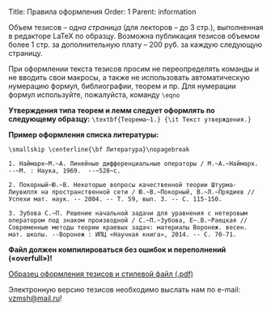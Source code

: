 Title: Правила оформления
Order: 1
Parent: information

Объем тезисов – *одна страница* (для лекторов – до 3 стр.), выполненная в редакторе  LaTeX по образцу. Возможна публикация тезисов объемом более 1 стр. за дополнительную плату – 200 руб. за каждую следующую страницу.

При оформлении текста тезисов просим не переопределять команды и не вводить свои макросы, а также не использовать автоматическую нумерацию формул, библиографии, теорем и пр. Для нумерации формул  используйте, пожалуйста, команду `\eqno`

**Утверждения типа теорем и лемм следует оформлять по следующему образцу:**
`\textbf{Теорема~1.} {\it Текст утверждения.}`

**Пример оформления списка литературы:**
```
\smallskip \centerline{\bf Литература}\nopagebreak

1. Наймарк~М.~А. Линейные дифференциальные операторы / М.~А.~Наймарк. --~М. : Наука, 1969.  --~528~с.

2. Покорный~Ю.~В. Некоторые вопросы качественной теории Штурма-Лиувилля на пространственной сети / Ю.~В.~Покорный, В.~Л.~Прядиев // Успехи мат. наук. -- 2004. -- Т. 59, вып. 3. -- С. 115-150.

3. Зубова С.~П. Решение начальной задачи для уравнения с нетеровым оператором под знаком производной / С.~П.~Зубова, Е~.В.~Раецкая // Современные методы теории краевых задач: материалы Воронеж. весен. мат. школы. --Воронеж : ИПЦ «Научная книга», 2014. -- С. 70-71.
```

**Файл должен компилироваться без ошибок и переполнений («overfull»)!**

[Образец оформления тезисов и стилевой файл (.pdf)](files/tezis.zip)

Электронную версию тезисов необходимо выслать нам по e-mail: [vzmsh@mail.ru](mailto:vzmsh@mail.ru)!
